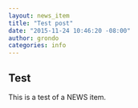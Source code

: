 ```yaml
---
layout: news_item
title: "Test post"
date: "2015-11-24 10:46:20 -08:00"
author: grondo
categories: info
---
```


## Test

This is a test of a NEWS item.

